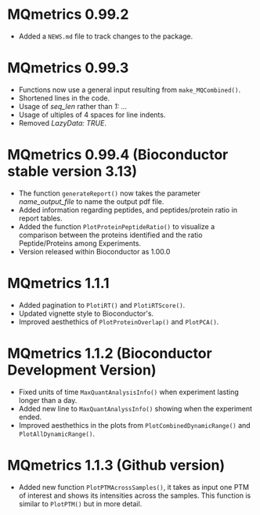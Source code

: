 # MQmetrics 0.99.2

* Added a `NEWS.md` file to track changes to the package.


# MQmetrics 0.99.3 

* Functions now use a general input resulting from `make_MQCombined()`.
* Shortened lines in the code.
* Usage of *seq_len* rather than *1: ...*
* Usage of ultiples of 4 spaces for line indents.
* Removed *LazyData: TRUE*.

# MQmetrics 0.99.4 (Bioconductor stable version 3.13)

* The function `generateReport()` now takes the parameter *name_output_file* 
to name the output pdf file.
* Added information regarding peptides, and peptides/protein ratio in report 
tables.
* Added the function `PlotProteinPeptideRatio()` to visualize a comparison 
between the proteins identified and the ratio Peptide/Proteins among
Experiments.
* Version released within Bioconductor as 1.00.0


# MQmetrics 1.1.1 

* Added pagination to `PlotiRT()` and `PlotiRTScore()`.
* Updated vignette style to Bioconductor's.
* Improved aesthethics of `PlotProteinOverlap()` and `PlotPCA()`.

# MQmetrics 1.1.2 (Bioconductor Development Version)

* Fixed units of time `MaxQuantAnalysisInfo()`  when experiment lasting
longer than a day.
* Added new line to `MaxQuantAnalyssInfo()` showing when the experiment ended.
* Improved aesthethics in the plots from `PlotCombinedDynamicRange()` and 
`PlotAllDynamicRange()`.

# MQmetrics 1.1.3 (Github version)

* Added new function `PlotPTMAcrossSamples()`, it takes as input one PTM of 
interest and shows its intensities across the samples. 
This function is similar to `PlotPTM()` but in more detail.
